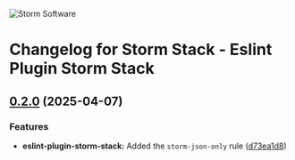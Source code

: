 ![Storm Software](https://public.storm-cdn.com/brand-banner.png)

# Changelog for Storm Stack - Eslint Plugin Storm Stack

## [0.2.0](https://github.com/storm-software/storm-stack/releases/tag/eslint-plugin-storm-stack%400.2.0) (2025-04-07)

### Features

- **eslint-plugin-storm-stack:** Added the `storm-json-only` rule
  ([d73ea1d8](https://github.com/storm-software/storm-stack/commit/d73ea1d8))
